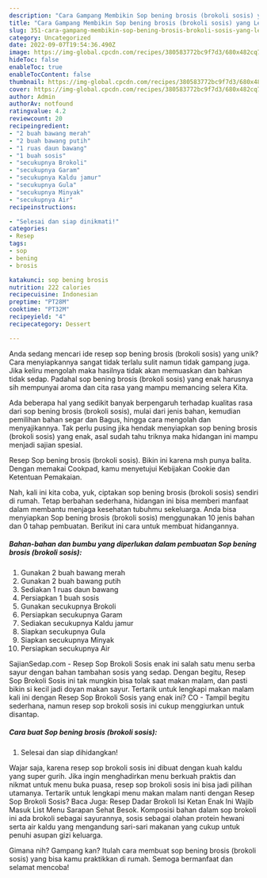 ```yaml
---
description: "Cara Gampang Membikin Sop bening brosis (brokoli sosis) yang Lezat Sekali"
title: "Cara Gampang Membikin Sop bening brosis (brokoli sosis) yang Lezat Sekali"
slug: 351-cara-gampang-membikin-sop-bening-brosis-brokoli-sosis-yang-lezat-sekali
category: Uncategorized
date: 2022-09-07T19:54:36.490Z
image: https://img-global.cpcdn.com/recipes/380583772bc9f7d3/680x482cq70/sop-bening-brosis-brokoli-sosis-foto-resep-utama.jpg
hideToc: false
enableToc: true
enableTocContent: false
thumbnail: https://img-global.cpcdn.com/recipes/380583772bc9f7d3/680x482cq70/sop-bening-brosis-brokoli-sosis-foto-resep-utama.jpg
cover: https://img-global.cpcdn.com/recipes/380583772bc9f7d3/680x482cq70/sop-bening-brosis-brokoli-sosis-foto-resep-utama.jpg
author: Admin
authorAv: notfound
ratingvalue: 4.2
reviewcount: 20
recipeingredient:
- "2 buah bawang merah"
- "2 buah bawang putih"
- "1 ruas daun bawang"
- "1 buah sosis"
- "secukupnya Brokoli"
- "secukupnya Garam"
- "secukupnya Kaldu jamur"
- "secukupnya Gula"
- "secukupnya Minyak"
- "secukupnya Air"
recipeinstructions:

- "Selesai dan siap dinikmati!"
categories:
- Resep
tags:
- sop
- bening
- brosis

katakunci: sop bening brosis 
nutrition: 222 calories
recipecuisine: Indonesian
preptime: "PT28M"
cooktime: "PT32M"
recipeyield: "4"
recipecategory: Dessert

---
```





Anda sedang mencari ide resep sop bening brosis (brokoli sosis) yang unik? Cara menyiapkannya sangat tidak terlalu sulit namun tidak gampang juga. Jika keliru mengolah maka hasilnya tidak akan memuaskan dan bahkan tidak sedap. Padahal sop bening brosis (brokoli sosis) yang enak harusnya sih mempunyai aroma dan cita rasa yang mampu memancing selera Kita.





Ada beberapa hal yang sedikit banyak berpengaruh terhadap kualitas rasa dari sop bening brosis (brokoli sosis), mulai dari jenis bahan, kemudian pemilihan bahan segar dan Bagus, hingga cara mengolah dan menyajikannya. Tak perlu pusing jika hendak menyiapkan sop bening brosis (brokoli sosis) yang enak,      asal sudah tahu triknya maka hidangan ini mampu menjadi sajian spesial.














Resep Sop bening brosis (brokoli sosis). Bikin ini karena msh punya balita. Dengan memakai Cookpad, kamu menyetujui Kebijakan Cookie dan Ketentuan Pemakaian.






Nah, kali ini kita coba, yuk, ciptakan sop bening brosis (brokoli sosis) sendiri di rumah. Tetap berbahan sederhana, hidangan ini bisa memberi manfaat dalam membantu menjaga kesehatan tubuhmu sekeluarga. Anda bisa menyiapkan Sop bening brosis (brokoli sosis) menggunakan 10 jenis bahan dan 0 tahap pembuatan. Berikut ini cara untuk membuat hidangannya.

<!--inarticleads1-->

##### Bahan-bahan dan bumbu yang diperlukan dalam pembuatan Sop bening brosis (brokoli sosis):

1. Gunakan 2 buah bawang merah
1. Gunakan 2 buah bawang putih
1. Sediakan 1 ruas daun bawang
1. Persiapkan 1 buah sosis
1. Gunakan secukupnya Brokoli
1. Persiapkan secukupnya Garam
1. Sediakan secukupnya Kaldu jamur
1. Siapkan secukupnya Gula
1. Siapkan secukupnya Minyak
1. Persiapkan secukupnya Air


SajianSedap.com - Resep Sop Brokoli Sosis enak ini salah satu menu serba sayur dengan bahan tambahan sosis yang sedap. Dengan begitu, Resep Sop Brokoli Sosis ini tak mungkin bisa tolak saat makan malam, dan pasti bikin si kecil jadi doyan makan sayur. Tertarik untuk lengkapi makan malam kali ini dengan Resep Sop Brokoli Sosis yang enak ini? CO - Tampil begitu sederhana, namun resep sop brokoli sosis ini cukup menggiurkan untuk disantap. 

<!--inarticleads2-->

##### Cara buat Sop bening brosis (brokoli sosis):


1. Selesai dan siap dihidangkan!

Wajar saja, karena resep sop brokoli sosis ini dibuat dengan kuah kaldu yang super gurih. Jika ingin menghadirkan menu berkuah praktis dan nikmat untuk menu buka puasa, resep sop brokoli sosis ini bisa jadi pilihan utamanya. Tertarik untuk lengkapi menu makan malam nanti dengan Resep Sop Brokoli Sosis? Baca Juga: Resep Dadar Brokoli Isi Ketan Enak Ini Wajib Masuk List Menu Sarapan Sehat Besok. Komposisi bahan dalam sop brokoli ini ada brokoli sebagai sayurannya, sosis sebagai olahan protein hewani serta air kaldu yang mengandung sari-sari makanan yang cukup untuk penuhi asupan gizi keluarga. 

Gimana nih? Gampang kan? Itulah cara membuat sop bening brosis (brokoli sosis) yang bisa kamu praktikkan di rumah. Semoga bermanfaat dan selamat mencoba!
